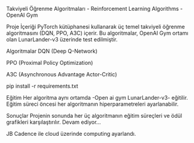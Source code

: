 Takviyeli Öğrenme Algoritmaları - Reinforcement Learning Algorithms - OpenAI Gym

Proje İçeriği
PyTorch kütüphanesi kullanarak üç temel takviyeli öğrenme algoritmasını (DQN, PPO, A3C) içerir. 
Bu algoritmalar, OpenAI Gym ortamı olan LunarLander-v3 üzerinde test edilmiştir.

Algoritmalar
DQN (Deep Q-Network)

PPO (Proximal Policy Optimization)

A3C (Asynchronous Advantage Actor-Critic)

pip install -r requirements.txt

Eğitim
Her algoritma aynı ortamda -Open ai gym LunarLander-v3- eğitilir. 
Eğitim süreci öncesi her algoritmanın hiperparametreleri ayarlanabilir.

Sonuçlar
Projenin sonunda her üç algoritmanın eğitim süreçleri ve ödül grafikleri karşılaştırılır.
Devam ediyor...

JB Cadence ile cloud üzerinde computing ayarlandı.
